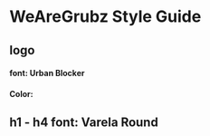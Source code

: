 # WeAreGrubz Style Guide
## logo 
####    font: Urban Blocker
####    Color: 
## h1 - h4 font: Varela Round
